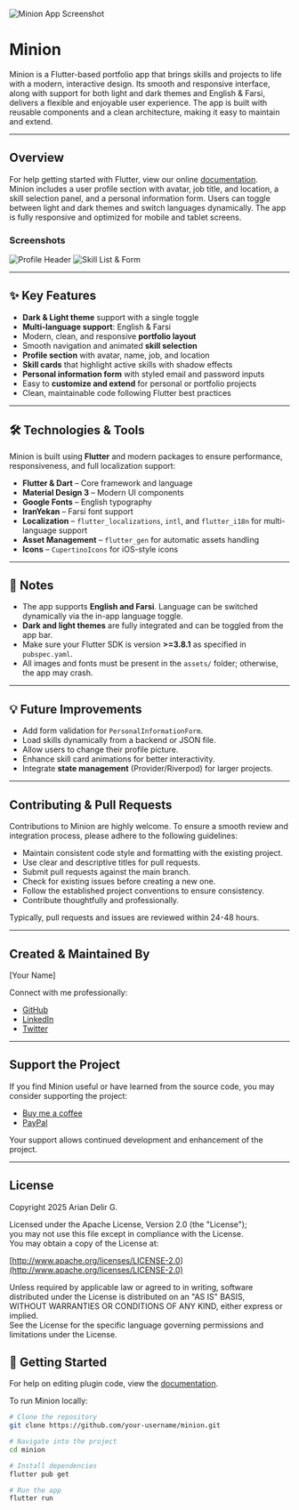 ![Minion App Screenshot](https://i.imgur.com/0LM5B5Q.png)

# Minion

Minion is a Flutter-based portfolio app that brings skills and projects to life with a modern, interactive design. Its smooth and responsive interface, along with support for both light and dark themes and English & Farsi, delivers a flexible and enjoyable user experience. The app is built with reusable components and a clean architecture, making it easy to maintain and extend.

---

## Overview

For help getting started with Flutter, view our online [documentation](https://flutter.dev/).                                                  
Minion includes a user profile section with avatar, job title, and location, a skill selection panel, and a personal information form. Users can toggle between light and dark themes and switch languages dynamically. The app is fully responsive and optimized for mobile and tablet screens.

### Screenshots

![Profile Header](https://i.imgur.com/qRU44v9.png)
![Skill List & Form](https://i.imgur.com/WuMxB7D.png)

---

## ✨ Key Features

- **Dark & Light theme** support with a single toggle  
- **Multi-language support**: English & Farsi  
- Modern, clean, and responsive **portfolio layout**  
- Smooth navigation and animated **skill selection**  
- **Profile section** with avatar, name, job, and location  
- **Skill cards** that highlight active skills with shadow effects  
- **Personal information form** with styled email and password inputs  
- Easy to **customize and extend** for personal or portfolio projects  
- Clean, maintainable code following Flutter best practices  

---

## 🛠 Technologies & Tools

Minion is built using **Flutter** and modern packages to ensure performance, responsiveness, and full localization support:

- **Flutter & Dart** – Core framework and language
- **Material Design 3** – Modern UI components
- **Google Fonts** – English typography
- **IranYekan** – Farsi font support
- **Localization** – `flutter_localizations`, `intl`, and `flutter_i18n` for multi-language support
- **Asset Management** – `flutter_gen` for automatic assets handling
- **Icons** – `CupertinoIcons` for iOS-style icons

---


## 📌 Notes

- The app supports **English and Farsi**. Language can be switched dynamically via the in-app language toggle.
- **Dark and light themes** are fully integrated and can be toggled from the app bar.
- Make sure your Flutter SDK is version **>=3.8.1** as specified in `pubspec.yaml`.
- All images and fonts must be present in the `assets/` folder; otherwise, the app may crash.

---

## 💡 Future Improvements

- Add form validation for `PersonalInformationForm`.
- Load skills dynamically from a backend or JSON file.
- Allow users to change their profile picture.
- Enhance skill card animations for better interactivity.
- Integrate **state management** (Provider/Riverpod) for larger projects.

---

## Contributing & Pull Requests

Contributions to Minion are highly welcome. To ensure a smooth review and integration process, please adhere to the following guidelines:

- Maintain consistent code style and formatting with the existing project.  
- Use clear and descriptive titles for pull requests.  
- Submit pull requests against the main branch.  
- Check for existing issues before creating a new one.  
- Follow the established project conventions to ensure consistency.  
- Contribute thoughtfully and professionally.

Typically, pull requests and issues are reviewed within 24-48 hours.

---

## Created & Maintained By

[Your Name]  

Connect with me professionally:  
- [GitHub](https://github.com/your-username)  
- [LinkedIn](https://www.linkedin.com/in/your-link)  
- [Twitter](https://twitter.com/your-handle)  

---

## Support the Project

If you find Minion useful or have learned from the source code, you may consider supporting the project:  
- [Buy me a coffee](https://www.buymeacoffee.com/your-link)  
- [PayPal](https://www.paypal.me/your-link)

Your support allows continued development and enhancement of the project.

---

## License

Copyright 2025 Arian Delir G.

Licensed under the Apache License, Version 2.0 (the "License");  
you may not use this file except in compliance with the License.  
You may obtain a copy of the License at:

[http://www.apache.org/licenses/LICENSE-2.0](http://www.apache.org/licenses/LICENSE-2.0)

Unless required by applicable law or agreed to in writing, software  
distributed under the License is distributed on an "AS IS" BASIS,  
WITHOUT WARRANTIES OR CONDITIONS OF ANY KIND, either express or implied.  
See the License for the specific language governing permissions and  
limitations under the License.


## 🚀 Getting Started
For help on editing plugin code, view the [documentation](https://docs.flutter.dev/packages-and-plugins/using-packages#edit-code).

To run Minion locally:

```bash
# Clone the repository
git clone https://github.com/your-username/minion.git

# Navigate into the project
cd minion

# Install dependencies
flutter pub get

# Run the app
flutter run




